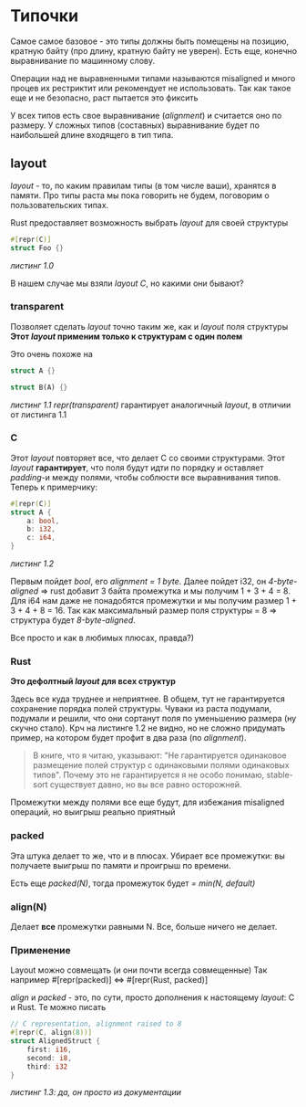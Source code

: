 # Типочки

Самое самое базовое - это типы должны быть помещены на позицию, кратную байту (про длину, кратную байту не уверен). Есть еще, конечно выравнивание по машинному слову. 

Операции над не выравненными типами называются misaligned и много процев их рестриктит или рекомендует не использовать. Так как такое еще и не безопасно, раст пытается это фиксить

У всех типов есть свое выравнивание (*alignment*) и считается оно по размеру. У сложных типов (составных) выравнивание будет по наибольшей длине входящего в тип типа.

## layout

*layout* - то, по каким правилам типы (в том числе ваши), хранятся в памяти. Про типы раста мы пока говорить не будем, поговорим о пользовательских типах.

Rust предоставляет возможность выбрать *layout* для своей структуры 
```rust
#[repr(C)]
struct Foo {}
```
*листинг 1.0*

В нашем случае мы взяли *layout C*, но какими они бывают?

### transparent
Позволяет сделать *layout* точно таким же, как и *layout* поля структуры
**Этот *layout* применим только к структурам с один полем**

Это очень похоже на 
```rust
struct A {}

struct B(A) {}
```
*листинг 1.1*
*repr(transparent)* гарантирует аналогичный *layout*, в отличии от листинга 1.1 

### C
Этот *layout* повторяет все, что делает C со своими структурами. Этот *layout* **гарантирует**, что поля будут идти по порядку и оставляет *padding*-и между полями, чтобы соблюсти все выравнивания типов. Теперь к примерчику:

```rust
#[repr(C)]
struct A {
	a: bool,
	b: i32,
	c: i64,
}
```
*листинг 1.2*

Первым пойдет *bool*, его *alignment = 1 byte*. Далее пойдет i32, он *4-byte-aligned* => rust добавит 3 байта промежутка и мы получим 1 + 3 + 4 = 8. Для i64 нам даже не понадобятся промежутки и мы получим размер 1 + 3 + 4 + 8 = 16. Так как максимальный размер поля структуры = 8 => структура будет *8-byte-aligned*. 

Все просто и как в любимых плюсах, правда?)

### Rust
**Это дефолтный *layout* для всех структур**

Здесь все куда труднее и неприятнее. В общем, тут не гарантируется сохранение порядка полей структуры. Чуваки из раста подумали, подумали и решили, что они сортанут поля по уменьшению размера (ну скучно стало). Крч на листинге 1.2 не видно, но не сложно придумать пример, на котором будет профит в два раза (по *alignment*). 

> В книге, что я читаю, указывают: "Не гарантируется одинаковое размещение полей структур с одинаковыми полями одинаковых типов". Почему это не гарантируется я не особо понимаю, stable-sort существует давно, но вы все равно осторожней.

Промежутки между полями все еще будут, для избежания misaligned операций, но выигрыш реально приятный
### packed

Эта штука делает то же, что и в плюсах. Убирает все промежутки: вы получаете выигрыш по памяти и проигрыш по времени.

Есть еще *packed(N)*, тогда промежуток будет *= min(N, default)*

### align(N)
Делает **все** промежутки равными N. Все, больше ничего не делает.

### Применение

Layout можно совмещать (и они почти всегда совмещенные)
Так например \#\[repr(packed)] <=> \#\[repr(Rust, packed)]

*align* и *packed* - это, по сути, просто дополнения к настоящему *layout*: C и Rust.
Те можно писать
```rust
// C representation, alignment raised to 8
#[repr(C, align(8))]
struct AlignedStruct {
    first: i16,
    second: i8,
    third: i32
}
```
*листинг 1.3: да, он просто из документации*




